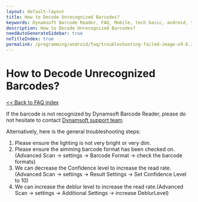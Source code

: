 ```yaml
---
layout: default-layout
title: How to Decode Unrecognized Barcodes?
keywords: Dynamsoft Barcode Reader, FAQ, Mobile, tech basic, android, template, driver license, settings
description: How to Decode Unrecognized Barcodes?
needAutoGenerateSidebar: true
noTitleIndex: true
permalink: /programming/android/faq/troubleshooting-failed-image-v9.6.30.html
---
```


# How to Decode Unrecognized Barcodes?

[<< Back to FAQ index](index.html)

If the barcode is not recognized by Dynamsoft Barcode Reader, please do not hesitate to contact <a href="https://www.dynamsoft.com/contact/?ver=latest" target="_blank">Dynamsoft support team</a>.

Alternatively, here is the general troubleshooting steps:

1. Please ensure the lighting is not very bright or very dim.
2. Please ensure the aimming barcode format has been checked on.(Advanced Scan -> settings -> Barcode Format -> check the barcode formats)
3. We can decrease the Confidence level to increase the read rate.(Advanced Scan -> settings -> Result Settings -> Set Confidence Level to 10)
4. We can increase the deblur level to increase the read rate.(Advanced Scan -> settings -> Additional Settings -> increase DeblurLevel) 